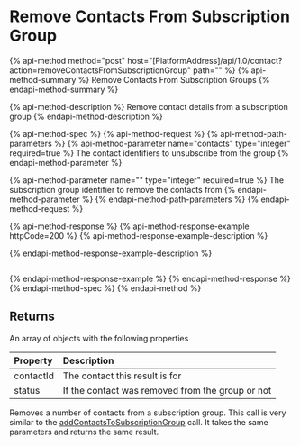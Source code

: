 # Remove Contacts From Subscription Group

{% api-method method="post" host="\[PlatformAddress\]/api/1.0/contact?action=removeContactsFromSubscriptionGroup" path="" %}
{% api-method-summary %}
Remove Contacts From Subscription Groups
{% endapi-method-summary %}

{% api-method-description %}
Remove contact details from a subscription group
{% endapi-method-description %}

{% api-method-spec %}
{% api-method-request %}
{% api-method-path-parameters %}
{% api-method-parameter name="contacts" type="integer" required=true %}
The contact identifiers to unsubscribe from the group
{% endapi-method-parameter %}

{% api-method-parameter name="" type="integer" required=true %}
The subscription group identifier to remove the contacts from
{% endapi-method-parameter %}
{% endapi-method-path-parameters %}
{% endapi-method-request %}

{% api-method-response %}
{% api-method-response-example httpCode=200 %}
{% api-method-response-example-description %}

{% endapi-method-response-example-description %}

```

```
{% endapi-method-response-example %}
{% endapi-method-response %}
{% endapi-method-spec %}
{% endapi-method %}

## Returns

An array of objects with the following properties

| Property | Description |
| :--- | :--- |
| contactId | The contact this result is for |
| status | If the contact was removed from the group or not |

Removes a number of contacts from a subscription group. This call is very similar to the [addContactsToSubscriptionGroup](add-contacts-to-subscription-group.md) call. It takes the same parameters and returns the same result.

